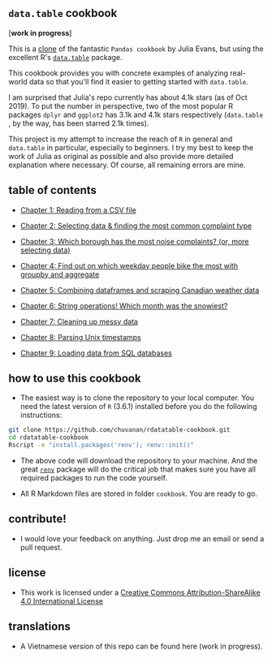 

## `data.table` cookbook

[**work in progress**]

This is a [clone](https://github.com/jvns/pandas-cookbook) of the fantastic
`Pandas cookbook` by Julia Evans, but using the excellent R's [`data.table`](https://rdatatable.gitlab.io/data.table/)
package.

This cookbook provides you with concrete examples of analyzing real-world data
so that you'll find it easier to getting started with `data.table`.

I am surprised that Julia's repo currently has about 4.1k stars (as of Oct
2019). To put the number in perspective, two of the most popular R packages
`dplyr` and `ggplot2` has 3.1k and 4.1k stars respectively (`data.table` , by
the way, has been starred 2.1k times).

This project is my attempt to increase the reach of `R` in general and
`data.table` in particular, especially to beginners. I try my best to keep the
work of Julia as original as possible and also provide more detailed explanation
where necessary. Of course, all remaining errors are mine.

## table of contents

* [Chapter 1: Reading from a CSV file](http://htmlpreview.github.io/?https://github.com/chuvanan/rdatatable-cookbook/blob/master/cookbook/chapter1-reading-from-a-csv.html)

* [Chapter 2: Selecting data & finding the most common complaint type](http://htmlpreview.github.io/?https://github.com/chuvanan/rdatatable-cookbook/blob/master/cookbook/chapter2-selecting-data.html)

* [Chapter 3: Which borough has the most noise complaints? (or, more selecting data)](http://htmlpreview.github.io/?https://github.com/chuvanan/rdatatable-cookbook/blob/master/cookbook/chapter3-more-selecting-data.html)

* [Chapter 4: Find out on which weekday people bike the most with groupby and aggregate](http://htmlpreview.github.io/?https://github.com/chuvanan/rdatatable-cookbook/blob/master/cookbook/chapter4-groupby.html)

* [Chapter 5: Combining dataframes and scraping Canadian weather data](http://htmlpreview.github.io/?https://github.com/chuvanan/rdatatable-cookbook/blob/master/cookbook/chapter5-scraping-data.html)

* [Chapter 6: String operations! Which month was the snowiest?](http://htmlpreview.github.io/?https://github.com/chuvanan/rdatatable-cookbook/blob/master/cookbook/chapter6-string-operation.html)

* [Chapter 7: Cleaning up messy data](http://htmlpreview.github.io/?https://github.com/chuvanan/rdatatable-cookbook/blob/master/cookbook/chapter7-cleaning-up-messy-data.html)

* [Chapter 8: Parsing Unix timestamps](http://htmlpreview.github.io/?https://github.com/chuvanan/rdatatable-cookbook/blob/master/cookbook/chapter8-parsing-unix-timestamps.html)

* [Chapter 9: Loading data from SQL databases](http://htmlpreview.github.io/?https://github.com/chuvanan/rdatatable-cookbook/blob/master/cookbook/chapter9-loading-data-from-sql-database.html)

## how to use this cookbook

* The easiest way is to clone the repository to your local computer. You need
  the latest version of `R` (3.6.1) installed before you do the following
  instructions:

``` bash
git clone https://github.com/chuvanan/rdatatable-cookbook.git
cd rdatatable-cookbook
Rscript -e "install.packages('renv'); renv::init()"
```

* The above code will download the repository to your machine. And the great
  [`renv`](https://rstudio.github.io/renv/index.html) package will do the
  critical job that makes sure you have all required packages to run the code
  yourself.

* All R Markdown files are stored in folder `cookbook`. You are ready to go.

## contribute!

* I would love your feedback on anything. Just drop me an email or send a pull
  request.

## license

* This work is licensed under a [Creative Commons Attribution-ShareAlike 4.0 International License](http://dcreativecommons.org/licenses/by-sa/4.0/)

## translations

* A Vietnamese version of this repo can be found here (work in progress).
